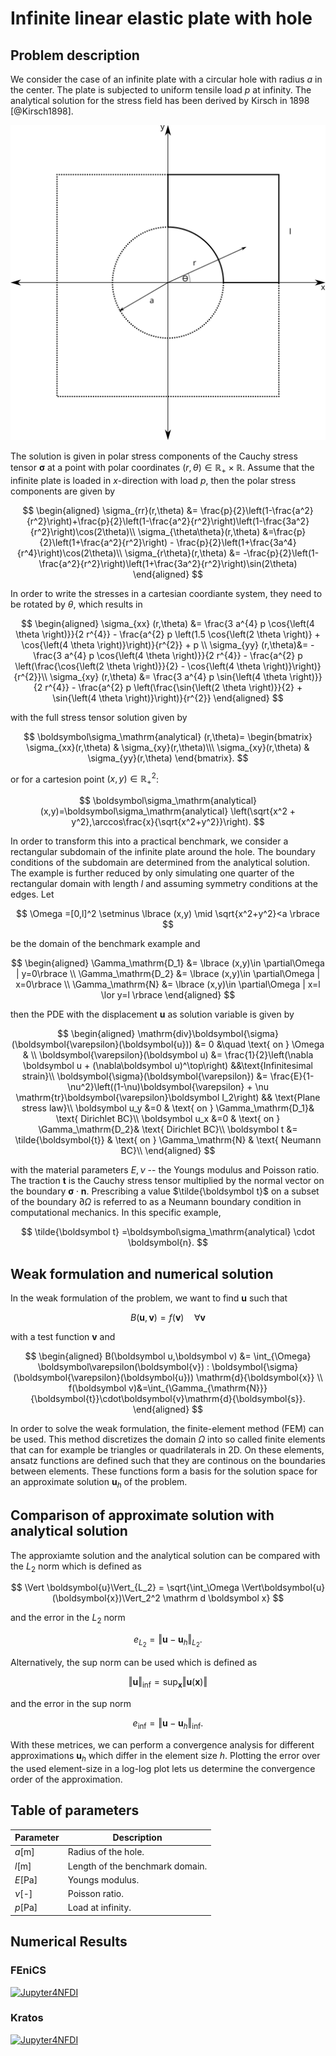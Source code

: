 # Infinite linear elastic plate with hole

## Problem description

We consider the case of an infinite plate with a circular hole with radius $a$ in the center. The plate is subjected to uniform tensile load $p$ at infinity. The analytical solution for the stress field has been derived by Kirsch in 1898 [@Kirsch1898].
<!-- include an svg picture here-->
![Infinite linear elastic plate with hole](plate-with-hole.svg)

The solution is given in polar stress components of the Cauchy stress tensor $\boldsymbol \sigma$ at a point with polar coordinates $(r,\theta)\in\mathbb R_+ \times \mathbb R$. Assume that the infinite plate is loaded in $x$-direction with load $p$, then the polar stress components are given by

$$
    \begin{aligned}
        \sigma_{rr}(r,\theta) &= \frac{p}{2}\left(1-\frac{a^2}{r^2}\right)+\frac{p}{2}\left(1-\frac{a^2}{r^2}\right)\left(1-\frac{3a^2}{r^2}\right)\cos(2\theta)\\
        \sigma_{\theta\theta}(r,\theta) &=\frac{p}{2}\left(1+\frac{a^2}{r^2}\right) - \frac{p}{2}\left(1+\frac{3a^4}{r^4}\right)\cos(2\theta)\\
        \sigma_{r\theta}(r,\theta) &= -\frac{p}{2}\left(1-\frac{a^2}{r^2}\right)\left(1+\frac{3a^2}{r^2}\right)\sin(2\theta)
    \end{aligned}
$$

In order to write the stresses in a cartesian coordiante system, they need to be rotated by $\theta$, which results in

$$
    \begin{aligned}
        \sigma_{xx} (r,\theta) &=  \frac{3 a^{4} p \cos{\left(4 \theta \right)}}{2 r^{4}} - \frac{a^{2} p \left(1.5 \cos{\left(2 \theta \right)} + \cos{\left(4 \theta \right)}\right)}{r^{2}} + p \\
        \sigma_{yy} (r,\theta)&= - \frac{3 a^{4} p \cos{\left(4 \theta \right)}}{2 r^{4}} - \frac{a^{2} p \left(\frac{\cos{\left(2 \theta \right)}}{2} - \cos{\left(4 \theta \right)}\right)}{r^{2}}\\
        \sigma_{xy} (r,\theta) &= \frac{3 a^{4} p \sin{\left(4 \theta \right)}}{2 r^{4}} - \frac{a^{2} p \left(\frac{\sin{\left(2 \theta \right)}}{2} + \sin{\left(4 \theta \right)}\right)}{r^{2}}
    \end{aligned}
$$

with the full stress tensor solution given by

$$
\boldsymbol\sigma_\mathrm{analytical} (r,\theta)= \begin{bmatrix} \sigma_{xx}(r,\theta) & \sigma_{xy}(r,\theta)\\\ \sigma_{xy}(r,\theta) & \sigma_{yy}(r,\theta) \end{bmatrix}.
$$

or for a cartesion point $(x,y)\in \mathbb R_+^2$:

$$
\boldsymbol\sigma_\mathrm{analytical} (x,y)=\boldsymbol\sigma_\mathrm{analytical} \left(\sqrt{x^2 + y^2},\arccos\frac{x}{\sqrt{x^2+y^2}}\right). 
$$

In order to transform this into a practical benchmark, we consider a rectangular subdomain
of the infinite plate around the hole. The boundary conditions of the subdomain are determined
from the analytical solution. The example is further reduced by only simulating one quarter
of the rectangular domain with length $l$ and assuming symmetry conditions at the edges. Let 

$$
\Omega =[0,l]^2 \setminus \lbrace (x,y) \mid \sqrt{x^2+y^2}<a \rbrace
$$ 

be the domain of the benchmark example and

$$
\begin{aligned}
\Gamma_\mathrm{D_1} &= \lbrace (x,y)\in \partial\Omega | y=0\rbrace \\
\Gamma_\mathrm{D_2} &= \lbrace (x,y)\in \partial\Omega | x=0\rbrace \\
\Gamma_\mathrm{N} &= \lbrace (x,y)\in \partial\Omega | x=l \lor y=l \rbrace
\end{aligned}
$$

then the PDE with the displacement $\boldsymbol u$ as solution variable is given by

$$
\begin{aligned}
\mathrm{div}\boldsymbol{\sigma}(\boldsymbol{\varepsilon}(\boldsymbol{u})) &= 0 &\quad \text{ on } \Omega & \\
\boldsymbol{\varepsilon}(\boldsymbol u) &= \frac{1}{2}\left(\nabla \boldsymbol u + (\nabla\boldsymbol u)^\top\right) &&\text{Infinitesimal strain}\\
\boldsymbol{\sigma}(\boldsymbol{\varepsilon}) &= \frac{E}{1-\nu^2}\left((1-\nu)\boldsymbol{\varepsilon} + \nu \mathrm{tr}\boldsymbol{\varepsilon}\boldsymbol I_2\right) && \text{Plane stress law}\\
\boldsymbol u_y &=0 & \text{ on } \Gamma_\mathrm{D_1}& \text{ Dirichlet BC}\\
\boldsymbol u_x &=0 & \text{ on } \Gamma_\mathrm{D_2}& \text{ Dirichlet BC}\\
\boldsymbol t &= \tilde{\boldsymbol{t}} & \text{ on } \Gamma_\mathrm{N} & \text{ Neumann BC}\\
\end{aligned}
$$

with the material parameters $E,\nu$ -- the Youngs modulus and Poisson ratio. The traction $\boldsymbol t$ is the Cauchy stress tensor multiplied by the normal vector on the boundary $\boldsymbol \sigma \cdot \boldsymbol n$. Prescribing a value $\tilde{\boldsymbol t}$ on a subset of the boundary $\partial\Omega$ is referred to as a Neumann boundary condition in computational mechanics. In this specific example, 

$$
\tilde{\boldsymbol t} =\boldsymbol\sigma_\mathrm{analytical} \cdot \boldsymbol{n}.
$$

## Weak formulation and numerical solution

In the weak formulation of the problem, we want to find $\boldsymbol u$ such that

$$
B(\boldsymbol u,\boldsymbol v) = f(\boldsymbol{v}) \quad \forall \boldsymbol v 
$$

with a test function $\boldsymbol{v}$ and 

$$
\begin{aligned}
B(\boldsymbol u,\boldsymbol v) &= \int_{\Omega} \boldsymbol\varepsilon(\boldsymbol{v}) : \boldsymbol{\sigma}(\boldsymbol{\varepsilon}(\boldsymbol{u})) \mathrm{d}{\boldsymbol{x}} \\
    f(\boldsymbol v)&=\int_{\Gamma_{\mathrm{N}}} {\boldsymbol{t}}\cdot\boldsymbol{v}\mathrm{d}{\boldsymbol{s}}.
\end{aligned}
$$


In order to solve the weak formulation, the finite-element method (FEM) can be used. This method discretizes the domain $\Omega$ into so called finite elements that can for example be triangles or quadrilaterals in 2D. On these elements, ansatz functions are defined such that they are continous on the boundaries between elements. These functions form a basis for the solution space for an approximate solution $\boldsymbol{u}_h$ of the problem.

## Comparison of approximate solution with analytical solution

The approxiamte solution and the analytical solution can be compared with the $L_2$ norm which is defined as

$$
\Vert \boldsymbol{u}\Vert_{L_2} = \sqrt{\int_\Omega \Vert\boldsymbol{u}(\boldsymbol{x})\Vert_2^2 \mathrm d \boldsymbol x}
$$

and the error in the $L_2$ norm

$$
e_{L_2} = \Vert \boldsymbol{u}-\boldsymbol{u}_h\Vert_{L_2}.
$$

Alternatively, the sup norm can be used which is defined as

$$
\Vert \boldsymbol{u}\Vert_{\inf} = \sup_{\boldsymbol x} \Vert \boldsymbol{u}(\boldsymbol{x}) \Vert
$$

and the error in the sup norm

$$
e_{\inf} = \Vert \boldsymbol{u}-\boldsymbol{u}_h\Vert_{\inf}.
$$


With these metrices, we can perform a convergence analysis for different approximations $\boldsymbol{u}_h$ which differ in the element size $h$. Plotting the error over the used element-size in a log-log plot lets us determine the convergence order of the approximation.

## Table of parameters

| Parameter    | Description                     |
| ------------ | ------------------------------  |
| $a$[m]   | Radius of the hole.             |
| $l$[m]   | Length of the benchmark domain. |
| $E$[Pa]  | Youngs modulus.                 |
| $\nu$[-]  | Poisson ratio.                  |
| $p$[Pa]  | Load at infinity.               |


## Numerical Results

### FEniCS

[![Jupyter4NFDI](https://nfdi-jupyter.de/images/jupyter4nfdi_badge.svg)](https://hub.nfdi-jupyter.de/v2/gh/BAMresearch/NFDI4IngModelValidationPlatform/HEAD?labpath=docs%2Fbenchmarks%2Flinear%20elasticity%2Fplate_with_hole_fenics.ipynb)

### Kratos

[![Jupyter4NFDI](https://nfdi-jupyter.de/images/jupyter4nfdi_badge.svg)](https://hub.nfdi-jupyter.de/v2/gh/BAMresearch/NFDI4IngModelValidationPlatform/HEAD?labpath=docs%2Fbenchmarks%2Flinear%20elasticity%2Fplate_with_hole_Kratos.ipynb)